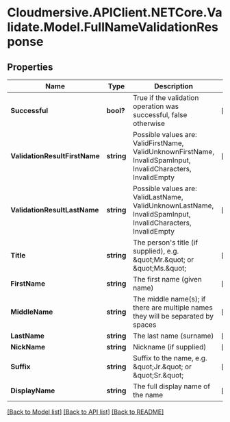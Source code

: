 # Cloudmersive.APIClient.NETCore.Validate.Model.FullNameValidationResponse
## Properties

Name | Type | Description | Notes
------------ | ------------- | ------------- | -------------
**Successful** | **bool?** | True if the validation operation was successful, false otherwise | [optional] 
**ValidationResultFirstName** | **string** | Possible values are: ValidFirstName, ValidUnknownFirstName, InvalidSpamInput, InvalidCharacters, InvalidEmpty | [optional] 
**ValidationResultLastName** | **string** | Possible values are: ValidLastName, ValidUnknownLastName, InvalidSpamInput, InvalidCharacters, InvalidEmpty | [optional] 
**Title** | **string** | The person&#39;s title (if supplied), e.g. \&quot;Mr.\&quot; or \&quot;Ms.\&quot; | [optional] 
**FirstName** | **string** | The first name (given name) | [optional] 
**MiddleName** | **string** | The middle name(s); if there are multiple names they will be separated by spaces | [optional] 
**LastName** | **string** | The last name (surname) | [optional] 
**NickName** | **string** | Nickname (if supplied) | [optional] 
**Suffix** | **string** | Suffix to the name, e.g. \&quot;Jr.\&quot; or \&quot;Sr.\&quot; | [optional] 
**DisplayName** | **string** | The full display name of the name | [optional] 

[[Back to Model list]](../README.md#documentation-for-models) [[Back to API list]](../README.md#documentation-for-api-endpoints) [[Back to README]](../README.md)

